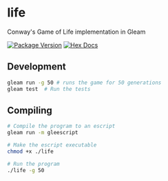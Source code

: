 # life

Conway's Game of Life implementation in Gleam

[![Package Version](https://img.shields.io/hexpm/v/life)](https://hex.pm/packages/life)
[![Hex Docs](https://img.shields.io/badge/hex-docs-ffaff3)](https://hexdocs.pm/life/)

## Development

```sh
gleam run -g 50 # runs the game for 50 generations
gleam test  # Run the tests
```

## Compiling

```sh
# Compile the program to an escript
gleam run -m gleescript

# Make the escript executable
chmod +x ./life

# Run the program
./life -g 50
```
